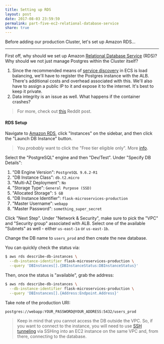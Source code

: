 ```yaml
---
title: Setting up RDS
layout: post
date: 2017-08-03 23:59:59
permalink: part-five-ec2-relational-database-service
share: true
---
```


Before adding our production Cluster, let's set up Amazon RDS...

---

First off, why should we set up Amazon [Relational Database Service](https://aws.amazon.com/rds/) (RDS)? Why should we not just manage Postgres within the Cluster itself?

1. Since the recommended means of [service discovery](https://en.wikipedia.org/wiki/Service_discovery) in ECS is load balancing, we'll have to register the Postgres instance with the ALB. There's additional costs and overhead associated with this. We'll also have to assign a public IP to it and expose it to the internet. It's best to keep it private.
1. Data integrity is an issue as well. What happens if the container crashes?

> For more, check out [this](https://www.reddit.com/r/devops/comments/4tt6za/use_aws_ecs_with_docker_for_a_postgres_db_or_aws/) Reddit post.

#### RDS Setup

Navigate to [Amazon RDS](https://console.aws.amazon.com/rds), click "Instances" on the sidebar, and then click the "Launch DB Instance" button.

> You *probably* want to click the "Free tier eligible only". More [info](https://aws.amazon.com/free/).


Select the "PostgreSQL" engine and then "Dev/Test". Under "Specify DB Details":

1. "DB Engine Version": `PostgreSQL 9.6.2-R1`
1. "DB Instance Class": `db.t2.micro`
1. "Multi-AZ Deployment": `No`
1. "Storage Type": `General Purpose (SSD)`
1. "Allocated Storage": `5 GB`
1. "DB Instance Identifier": `flask-microservices-production`
1. "Master Username": `webapp`
1. "Master Password": `something_super_secret`

Click "Next Step". Under "Network & Security", make sure to pick the "VPC" and "Security group" associated with ALB. Select one of the available "Subnets" as well - either `us-east-1a` or `us-east-1b`.

Change the DB name to `users_prod` and then create the new database.

You can quickly check the status via:

```sh
$ aws rds describe-db-instances \
  --db-instance-identifier flask-microservices-production \
  --query 'DBInstances[].{DBInstanceStatus:DBInstanceStatus}'
```

Then, once the status is "available", grab the address:

```sh
$ aws rds describe-db-instances \
  --db-instance-identifier flask-microservices-production \
  --query 'DBInstances[].{Address:Endpoint.Address}'
```

Take note of the production URI:

```
postgres://webapp:YOUR_PASSWORD@YOUR_ADDRESS:5432/users_prod
```

> Keep in mind that you cannot access the DB outside the VPC. So, if you want to connect to the instance, you will need to use [SSH tunneling](https://en.wikipedia.org/wiki/Tunneling_protocol#Secure_Shell_tunneling) via SSHing into an EC2 instance on the same VPC and, from there, connecting to the database.  
